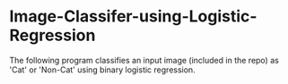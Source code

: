 # Image-Classifer-using-Logistic-Regression
The following program classifies an input image (included in the repo) as 'Cat' or  'Non-Cat' using binary logistic regression.
